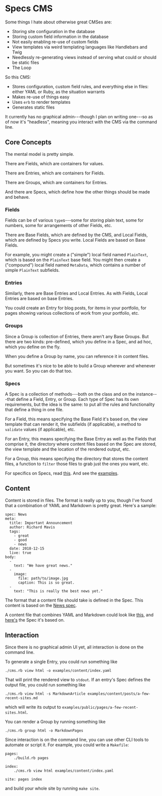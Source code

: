 # Specs CMS

Some things I hate about otherwise great CMSes are:

- Storing site configuration in the database
- Storing custom field information in the database
- Not easily enabling re-use of custom fields
- View templates via weird templating languages like Handlebars and Twig
- Needlessly re-generating views instead of serving what could or should be static files
- The Loop

So this CMS:

- Stores configuration, custom field rules, and everything else in files: either YAML or Ruby, as the situation warrants
- Makes re-use of things easy
- Uses `erb` to render templates
- Generates static files

It currently has no graphical admin---though I plan on writing one---so as of now it's "headless", meaning you interact with the CMS via the command line.


## Core Concepts

The mental model is pretty simple.

There are Fields, which are containers for values.

There are Entries, which are containers for Fields.

There are Groups, which are containers for Entries.

And there are Specs, which define how the other things should be made and behave.


### Fields

Fields can be of various `type`s---some for storing plain text, some for numbers, some for arrangements of other Fields, etc.

There are Base Fields, which are defined by the CMS, and Local Fields, which are defined by Specs you write. Local Fields are based on Base Fields.

For example, you might create a ("simple") local field named `PlainText`, which is based on the `PlainText` base field. You might then create a ("compound") local field named `MetaData`, which contains a number of simple `PlainText` subfields.


### Entries

Similarly, there are Base Entries and Local Entries. As with Fields, Local Entries are based on base Entries.

You could create an Entry for blog posts, for items in your portfolio, for pages showing various collections of work from your portfolio, etc.


### Groups

Since a Group is collection of Entries, there aren't any Base Groups. But there are two kinds: pre-defined, which you define in a Spec, and ad hoc, which you define on the fly.

When you define a Group by name, you can reference it in content files.

But sometimes it's nice to be able to build a Group wherever and whenever you want. So you can do that too.


### Specs

A Spec is a collection of methods---both on the class and on the instance---that define a Field, Entry, or Group. Each type of Spec has its own requirements, but the idea is the same: to put all the rules and functionality that define a thing in one file.

For a Field, this means specifying the Base Field it's based on, the view template that can render it, the subfields (if applicable), a method to `validate` values (if applicable), etc.

For an Entry, this means specifying the Base Entry as well as the Fields that comprise it, the directory where content files based on the Spec are stored, the view template and the location of the rendered output, etc.

For a Group, this means specifying the directory that stores the content files, a function to `filter` those files to grab just the ones you want, etc.

For specifics on Specs, read [this](examples/specs/readme.md). And see the [examples](examples/specs/).


## Content

Content is stored in files. The format is really up to you, though I've found that a combination of YAML and Markdown is pretty great. Here's a sample:

    spec: News
    meta:
      title: Important Announcement
      author: Richard Mavis
      tags:
        - great
        - good
        - news
      date: 2018-12-15
      live: true
    body:
      -
        text: "We have great news."
      -
        image:
          file: path/to/image.jpg
          caption: This is so great.
      -
        text: "This is really the best news yet."

The format that a content file should take is defined in the Spec. This content is based on the [News spec](examples/specs/entries/news.rb).

A content file that combines YAML and Markdown could look like [this](examples/content/posts/a-few-recent-sites.md), and [here's](examples/specs/fields/markdown-file.rb) the Spec it's based on.


## Interaction

Since there is no graphical admin UI yet, all interaction is done on the command line.

To generate a single Entry, you could run something like

    ./cms.rb view html -o examples/content/index.yaml

That will print the rendered view to `stdout`. If an entry's Spec defines the output file, you could run something like

    ./cms.rb view html -s MarkdownArticle examples/content/posts/a-few-recent-sites.md

which will write its output to `examples/public/pages/a-few-recent-sites.html`.

You can render a Group by running something like

    ./cms.rb group html -o MarkdownPages

Since interaction is on the command line, you can use other CLI tools to automate or script it. For example, you could write a `Makefile`:

    pages:
        ./build.rb pages
    
    index:
        ./cms.rb view html examples/content/index.yaml
    
    site: pages index

and build your whole site by running `make site`.
